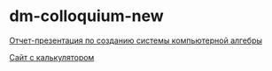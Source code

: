 # dm-colloquium-new
[Отчет-презентация по созданию системы компьютерной алгебры](https://docs.google.com/presentation/d/16CLnLE6_TzzsqIuKB_FcgkKtF3RciUbiFE5XB_Aaobo/edit?usp=sharing)

[Сайт с калькулятором](http://91.233.170.59:13931)
